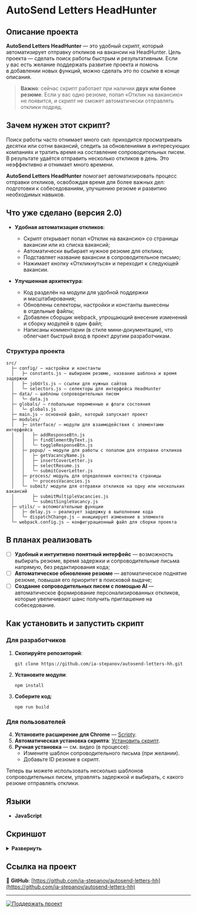 # AutoSend Letters HeadHunter

## Описание проекта

**AutoSend Letters HeadHunter** — это удобный скрипт, который автоматизирует отправку откликов на вакансии на HeadHunter. Цель проекта — сделать поиск работы быстрым и результативным. Если у вас есть желание поддержать развитие проекта и помочь в добавлении новых функций, можно сделать это по ссылке в конце описания.

> **Важно**: сейчас скрипт работает при наличии **двух или более резюме**. Если у вас одно резюме, попап «Отклик на вакансию» не появится, и скрипт не сможет автоматически отправлять отклики подряд.

## Зачем нужен этот скрипт?

Поиск работы часто отнимает много сил: приходится просматривать десятки или сотни вакансий, следить за обновлениями в интересующих компаниях и тратить время на составление сопроводительных писем. В результате удаётся отправить несколько откликов в день. Это неэффективно и отнимает много времени.

**AutoSend Letters HeadHunter** помогает автоматизировать процесс отправки откликов, освобождая время для более важных дел: подготовки к собеседованиям, улучшению резюме и развитию необходимых навыков.

## Что уже сделано (версия 2.0)

- **Удобная автоматизация откликов**:

  - Скрипт открывает попап «Отклик на вакансию» со страницы вакансии или из списка вакансий;
  - Автоматически выбирает нужное резюме для отклика;
  - Подставляет название вакансии в сопроводительное письмо;
  - Нажимает кнопку «Откликнуться» и переходит к следующей вакансии.

- **Улучшенная архитектура**:
  - Код разделён на модули для удобной поддержки и масштабирования;
  - Обновлены селекторы, настройки и константы вынесены в отдельные файлы;
  - Добавлен сборщик webpack, упрощающий внесение изменений и сборку модулей в один файл;
  - Написаны комментарии (в стиле мини-документации), что облегчает быстрый вход в проект другим разработчикам.

### Структура проекта

```
src/
  ├─ config/ — настройки и константы
  │   ├─ constants.js — выбираем резюме, название шаблона и время задержки
  │   ├─ jobUrls.js — ссылки для нужных сайтов
  │   └─ selectors.js — селекторы для интерфейса HeadHunter
  ├─ data/ — шаблоны сопроводительных писем
  │   └─ data.js
  ├─ globals/ — глобальные переменные и флаги состояния
  │   └─ globals.js
  ├─ main.js — основной файл, который запускает проект
  ├─ modules/
  │   ├─ interface/ — модули для взаимодействия с элементами интерфейса
  │   │   ├─ addResponseBtn.js
  │   │   ├─ findElementByText.js
  │   │   └─ toggleResponseBtn.js
  │   ├─ popup/ — модули для работы с попапом для отправки откликов
  │   │   ├─ getVacancyName.js
  │   │   ├─ insertCoverLetter.js
  │   │   ├─ selectResume.js
  │   │   └─ submitCoverLetter.js
  │   ├─ process/ модуль для определения контекста страницы
  │   │   └─ processVacancies.js
  │   └─ submit/ модули для отправки откликов на одну или нескольких вакансий
  │       ├─ submitMultipleVacancies.js
  │       └─ submitSingleVacancy.js
  ├─ utils/ — вспомогательные функции
  │   ├─ delay.js — реализует задержку в выполнении кода
  │   └─ dispatchChange.js — инициирует изменение в элементе
  └─ webpack.config.js — конфигурационный файл для сборки проекта

```

## В планах реализовать

- [ ] **Удобный и интуитивно понятный интерфейс** — возможность выбирать резюме, время задержки и сопроводительные письма напрямую, без редактирования кода;
- [ ] **Автоматическое обновление резюме** — автоматическое поднятие резюме, повышая его приоритет в поисковой выдаче;
- [ ] **Создание сопроводительных писем с помощью AI** — автоматическое формирование персонализированных откликов, которые увеличивают шанс получить приглашение на собеседование.

## Как установить и запустить скрипт

### Для разработчиков

1. **Скопируйте репозиторий**:
   ```
   git clone https://github.com/ia-stepanov/autosend-letters-hh.git
   ```
2. **Установите модули**:
   ```
   npm install
   ```
3. **Соберите код**:
   ```
   npm run build
   ```

### Для пользователей

4. **Установите расширение для Chrome** — [Scripty](https://chrome.google.com/webstore/detail/scripty-javascript-inject/milkbiaeapddfnpenedfgbfdacpbcbam).
5. **Автоматическая установка скрипта**: [Установить скрипт](https://scripty.abhisheksatre.com/#/share/script_m80jffs5lguo41).
6. **Ручная установка** — см. видео (в процессе):
   - Измените шаблон сопроводительного письма (при желании).
   - Добавьте ID резюме в скрипт.

Теперь вы можете использовать несколько шаблонов сопроводительных писем, управлять задержкой и выбирать, с какого резюме отправлять отклики.

## Языки

- **JavaScript**

## Скриншот

<details><summary><b>Развернуть</b></summary>

[![AutoSend Letters HeadHunter](https://user-images.githubusercontent.com/86494748/184140911-b7603645-7bc5-4fad-8d06-80a56cbdedf7.png)](https://hh.ru/search/vacancy?text=Frontend+developer)

</details>

## Ссылка на проект

🔗 **GitHub**: [https://github.com/ia-stepanov/autosend-letters-hh](https://github.com/ia-stepanov/autosend-letters-hh)

---

[![Поддержать проект](https://img.shields.io/badge/Поддержать_проект-Boosty-blue)](https://boosty.to/ia-stepanov/single-payment/donation/364228)
